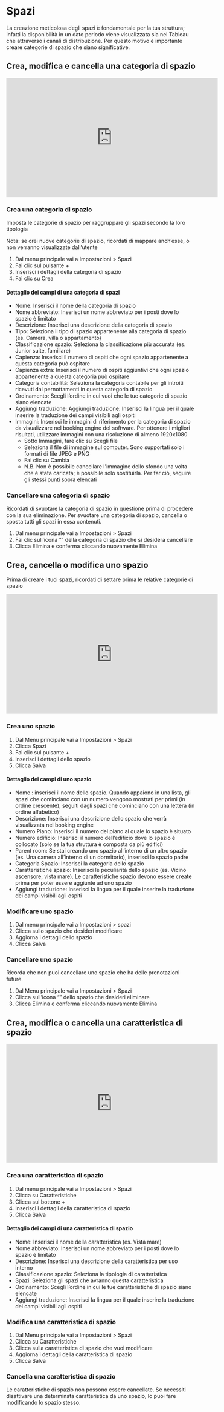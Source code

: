 # Spazi

La creazione meticolosa degli spazi è fondamentale per la tua struttura; infatti la disponibilità in un dato periodo viene visualizzata sia nel Tableau che attraverso i canali di distribuzione. Per questo motivo è importante creare categorie di spazio che siano significative.

## Crea, modifica e cancella una categoria di spazio

<iframe width="560" height="315" src="https://www.youtube.com/embed/E4-eCZDGLx8" frameborder="0" allow="accelerometer; autoplay; clipboard-write; encrypted-media; gyroscope; picture-in-picture" allowfullscreen></iframe>

### Crea una categoria di spazio

Imposta le categorie di spazio per raggruppare gli spazi secondo la loro tipologia

Nota: se crei nuove categorie di spazio, ricordati di mappare anch’esse, o non verranno visualizzate dall’utente

1. Dal menu principale vai a Impostazioni > Spazi
2. Fai clic sul pulsante +
3. Inserisci i dettagli della categoria di spazio
4. Fai clic su Crea

#### Dettaglio dei campi di una categoria di spazi

* Nome: Inserisci il nome della categoria di spazio
* Nome abbreviato: Inserisci un nome abbreviato per i posti dove lo spazio è limitato
* Descrizione: Inserisci una descrizione della categoria di spazio 
* Tipo: Seleziona il tipo di spazio appartenente alla categoria di spazio (es. Camera, villa o appartamento)
* Classificazione spazio: Seleziona la classificazione più accurata (es. Junior suite, familiare)
* Capienza: Inserisci il numero di ospiti che ogni spazio appartenente a questa categoria può ospitare
* Capienza extra: Inserisci il numero di ospiti aggiuntivi che ogni spazio appartenente a questa categoria può ospitare
* Categoria contabilità: Seleziona la categoria contabile per gli introiti ricevuti dai pernottamenti in questa categoria di spazio
* Ordinamento: Scegli l’ordine in cui vuoi che le tue categorie di spazio siano elencate
* Aggiungi traduzione: Aggiungi traduzione: Inserisci la lingua per il quale inserire la traduzione dei campi visibili agli ospiti
* Immagini: Inserisci le immagini di riferimento per la categoria di spazio da visualizzare nel booking engine del software. Per ottenere i migliori risultati, utilizzare immagini con una risoluzione di almeno 1920x1080
    * Sotto Immagini, fare clic su Scegli file
    * Seleziona il file di immagine sul computer. Sono supportati solo i formati di file JPEG e PNG
    * Fai clic su Cambia 
    * N.B. Non è possibile cancellare l'immagine dello sfondo una volta che è stata caricata; è possibile solo sostituirla. Per far ciò, seguire gli stessi punti sopra elencati

### Cancellare una categoria di spazio

Ricordati di svuotare la categoria di spazio in questione prima di procedere con la sua eliminazione. Per svuotare una categoria di spazio, cancella o sposta tutti gli spazi in essa contenuti.

1. Dal menu principale vai a Impostazioni > Spazi
2. Fai clic sull’icona “” della categoria di spazio che si desidera cancellare 
3. Clicca Elimina e conferma cliccando nuovamente Elimina

## Crea, cancella o modifica uno spazio

Prima di creare i tuoi spazi, ricordati di settare prima le relative categorie di spazio

<iframe width="560" height="315" src="https://www.youtube.com/embed/NUUtH6EAN6Q" frameborder="0" allow="accelerometer; autoplay; clipboard-write; encrypted-media; gyroscope; picture-in-picture" allowfullscreen></iframe>

### Crea uno spazio

1. Dal Menu principale vai a Impostazioni > Spazi
2. Clicca Spazi
3. Fai clic sul pulsante +
4. Inserisci i dettagli dello spazio
5. Clicca Salva

#### Dettaglio dei campi di uno spazio

* Nome : inserisci il nome dello spazio. Quando appaiono in una lista, gli spazi che cominciano con un numero vengono mostrati per primi (in ordine crescente), seguiti dagli spazi che cominciano con una lettera (in ordine alfabetico)
* Descrizione: Inserisci una descrizione dello spazio che verrà visualizzata nel booking engine
* Numero Piano: Inserisci il numero del piano al quale lo spazio è situato
* Numero edificio: Inserisci il numero dell’edificio dove lo spazio è collocato (solo se la tua struttura è composta da più edifici)
* Parent room: Se stai creando uno spazio all’interno di un altro spazio (es. Una camera all’interno di un dormitorio), inserisci lo spazio padre
* Categoria Spazio: Inserisci la categoria dello spazio
* Caratteristiche spazio: Inserisci le peculiarità dello spazio (es. Vicino ascensore, vista mare). Le caratteristiche spazio devono essere create prima per poter essere aggiunte ad uno spazio
* Aggiungi traduzione: Inserisci la lingua per il quale inserire la traduzione dei campi visibili agli ospiti

### Modificare uno spazio

1. Dal menu principale vai a Impostazioni > spazi
2. Clicca sullo spazio che desideri modificare
3. Aggiorna i dettagli dello spazio
4. Clicca Salva

### Cancellare uno spazio

Ricorda che non puoi cancellare uno spazio che ha delle prenotazioni future. 

1. Dal Menu principale vai a Impostazioni > Spazi
2. Clicca sull’icona “” dello spazio che desideri eliminare 
3. Clicca Elimina e conferma cliccando nuovamente Elimina

## Crea, modifica o cancella una caratteristica di spazio

<iframe width="560" height="315" src="https://www.youtube.com/embed/aJyyBH5cUNM" frameborder="0" allow="accelerometer; autoplay; clipboard-write; encrypted-media; gyroscope; picture-in-picture" allowfullscreen></iframe>

### Crea una caratteristica di spazio

1. Dal menu principale vai a Impostazioni > Spazi
2. Clicca su Caratteristiche
3. Clicca sul bottone +
4. Inserisci i dettagli della caratteristica di spazio
5. Clicca Salva

#### Dettaglio dei campi di una caratteristica di spazio

* Nome: Inserisci il nome della caratteristica (es. Vista mare)
* Nome abbreviato: Inserisci un nome abbreviato per i posti dove lo spazio è limitato
* Descrizione: Inserisci una descrizione della caratteristica per uso interno
* Classificazione spazio: Seleziona la tipologia di caratteristica
* Spazi: Seleziona gli spazi che avranno questa caratteristica
* Ordinamento: Scegli l’ordine in cui le tue caratteristiche di spazio siano elencate
* Aggiungi traduzione: Inserisci la lingua per il quale inserire la traduzione dei campi visibili agli ospiti

### Modifica una caratteristica di spazio

1. Dal Menu principale vai a Impostazioni > Spazi
2. Clicca su Caratteristiche
3. Clicca sulla caratteristica di spazio che vuoi modificare
4. Aggiorna i dettagli della caratteristica di spazio
5. Clicca Salva

### Cancella una caratteristica di spazio

Le caratteristiche di spazio non possono essere cancellate. Se necessiti disattivare una determinata caratteristica da uno spazio, lo puoi fare modificando lo spazio stesso.
